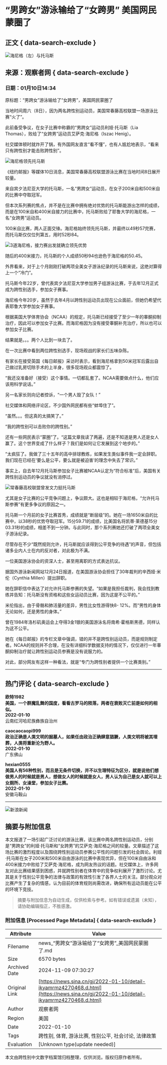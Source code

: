 # “男跨女”游泳输给了“女跨男” 美国网民蒙圈了

## 正文 { data-search-exclude }


![海尼格（左）与托马斯](https://k.sinaimg.cn/n/sinakd20220110s/461/w733h528/20220110/ce1b-f29a61948eeb8d3072c040bbb31abedc.png/w300h300z1l10t10q1003e2.jpg)

## 来源：观察者网 { data-search-exclude }
### 日期：01月10日14:34

原标题：“男跨女”游泳输给了“女跨男”，美国网民蒙圈了

当地时间周六（8日），因为两名跨性别运动员，美国常春藤高校联盟一场游泳比赛“火了”。

此前备受争议，在女子比赛中称霸的“男跨女”运动员利娅·托马斯（Lia Thomas），败给了“女跨男”运动员艾萨克·海尼格（Iszac Henig）。

社交媒体顿时就炸开了锅，有外国网友直言“看不懂”，也有人尴尬地表示，“看来只有跨性别才能击败跨性别”。

![海尼格领先托马斯](https://k.sinaimg.cn/n/sinakd20220110s/665/w883h582/20220110/0778-7e8870345450888777a568e1ae3a07f9.png/w700d1q75cms.jpg?by=cms_fixed_width)

《纽约邮报》等媒体10日消息，美国常春藤高校联盟游泳比赛在当地时间8日展开较量。

来自宾夕法尼亚大学的托马斯，一名“男跨女”运动员，在女子200米自和500米自的比赛中夺取冠军。

但本次系列赛的焦点，并不是在比赛中拥有绝对优势的托马斯能游出怎样的成绩，而是在100米自和400米自接力的比赛中，托马斯败给了耶鲁大学的海尼格，一名“女跨男”运动员。

100米自比赛，两人正面交锋。海尼格始终领先托马斯，并最终以49秒57完赛，而托马斯仅仅位列第五，用时52秒84。

![3道海尼格，接力赛出发就确立领先优势](https://k.sinaimg.cn/n/sinakd20220110s/573/w400h173/20220110/54fe-97c4870fb6f4ad1e22e548fbad095340.gif)

随后的400米接力，托马斯的个人成绩50秒94也逊色于海尼格的50.45。

外界看来，对于上个月刚刚打破两项全美女子游泳纪录的托马斯来说，这绝对算得上一个“冷门”。

托马斯今年22岁，曾代表宾夕法尼亚大学参加男子组游泳比赛，于去年12月正式成为跨性别选手，参加女子赛事。

海尼格今年20岁，虽然于去年4月以跨性别运动员出现在公众面前，但她仍希望代表耶鲁大学参加女子赛事。

根据美国大学体育协会（NCAA）的规定，托马斯已经接受了至少一年的睾酮抑制治疗，因此可以参加女子比赛。而海尼格因为没有接受睾酮补充治疗，所以也可以参加女子比赛。

结果就是。。。两个人比到一块去了。

在一次比赛中看到两位跨性别选手，现场观战的家长们五味杂陈。

有家长在接受英国《每日邮报》采访时表示，看到海尼格拿到50米冠军后露出自己做过乳房切除手术的上半身，很多现场观众都震惊了。

“我还没准备好（接受）这个事情。一切都乱套了。NCAA需要做点什么，他们应该用科学说话。”

另一名家长则向记者控诉，“一个男人毁了女队！”

社交媒体和网络评论区，不少国外网民都有些“蚌埠住了”。

“虽然。。。但这真的太搞笑了。”

“我的跨性别可以击败你的跨性别。”

还有一些网民表示“蒙圈”了。“这篇文章我读了两遍，还是不知道是男人还是女人赢了。这个世界变成了什么样子？我们是如何让它发展到这个地步的。”

“太疯狂了。我做了三十五年的高中排球教练，如果发生类似事件我一定会辞职。我们现在已经在‘要么是公平，要么就是被迫害’的理念中失去了常识。”

事实上，自去年12月托马斯参加女子比赛被NCAA认定为“符合标准”后，美国有关跨性别运动员的争议就没有消停过。

![常春藤高校联盟曾发文力挺托马斯](https://n.sinaimg.cn/sinakd20220110s/665/w883h582/20220110/0778-7e8870345450888777a568e1ae3a07f9.png/w700d1q75cms.jpg?by=cms_fixed_width)

尤其是女子比赛的公平竞争问题上，争议颇大。这也是相较于海尼格，“允许托马斯参赛”有更多争议的原因之一。

托马斯一个月前的女子比赛首秀，成绩就是“断层级”的。她在一场1650米自的比赛中，以38秒的优势夺取冠军。15分59.71的成绩，比美国名将凯蒂·莱德基15分03.31秒的成绩，相差不到一分钟。与此同时，那个系列赛她还打破了两项全美女子游泳纪录。

尽管存在不少“既然规则允许，托马斯就应该得到公平竞争的待遇”的声音，但包括诸多业内人士在内的反对者，对此极为不满。

一位美国游泳协会的资深人士，甚至用离职的方式表达抗议。

据国外游泳新闻网站12月24日报道，在美国游泳协会担任了30年裁判的辛西娅·米伦（Cynthia Millen）提出辞职。

她在辞职信中表达了对允许托马斯参赛的失望。“如果是我担任裁判，我会找到教练并告知：托马斯没有资格和这些女运动员比赛，因为这是不公平的。”

米伦指出，由于骨骼和肺活量的差异，男性比女性游得快8- 12%。而“男性的身体无论如何，还是男性的身体。”

曾在1984年洛杉矶奥运会上夺得3金1银的美国游泳名将南希·霍格斯黑德，同样认为这不公平。

她在《每日邮报》的专栏文章中强调，错的并不是跨性别运动员，而是规则制定者。NCAA的规则并不合理，在没有详细科学数据支持的情况下，仅仅进行一年睾酮抑制治疗就让跨性别运动员参赛是没有说服力的。

对此，部分网友有这样一种看法，就是“专门为跨性别者提供一个比赛类别。”

---

## 热门评论 { data-search-exclude }

**欧特1982**  
**美国，一个群魔乱舞的国度，看看古罗马的陨落，两者在衰败灭亡前是如何的相似。**  
**2022-01-10**  
云南红河哈尼族彝族自治州  

**caocaocaopi999**  
**政治正确是人类文明的掘墓人，如果任由政治正确肆意猖獗，人类文明将被其埋葬，人类将重新沦为野人。**  
**2022-01-10**  
广东佛山  

**hexian0555**  
**美国人有56种性别，而且是无条件切换，并不以生理特征为区分，就是说他们想做男人的时候就是男人，想做女人的时候就是女人，男人认为自己是女人就可以上女厕所、女澡堂，参加女子比赛。**  
**2022-01-10**  
安徽马鞍山  

---

![新浪新闻](https://n.sinaimg.cn/default/80905340/20200331/sinalogo.png)

## 摘要与附加信息

<!-- tcd_abstract -->
本文报道了一场引起广泛讨论的游泳比赛，该比赛中两名跨性别运动员，分别是“男跨女”的利娅·托马斯和“女跨男”的艾萨克·海尼格之间的较量。文章描述了这场比赛的激烈程度以及围绕跨性别运动员参赛公平性的问题引发的社会舆论。利娅·托马斯在女子200米和500米自由游泳的比赛中表现优异，但在100米自由泳和400米接力中败给了艾萨克·海尼格，成为网友热议的话题。社交媒体上，许多网友对此比赛结果感到困惑，并就跨性别者在体育中的竞争权利展开了激烈讨论。尤其是关于性别公平竞争的法律与政策的有效性引发了各界人士的关注。部分观众对比赛产生了复杂的情感，认为目前的体育规则尚需改进，确保所有运动员能在公平的环境下竞技。
<!-- tcd_abstract_end -->

> 摘要与附加信息为自动生成，仅供检索与参考。如有错误或遗漏（未知），请协助编辑指正，不胜感激。

### 附加信息 [Processed Page Metadata] { data-search-exclude }

| Attribute       | Value                                  |
|-----------------|----------------------------------------|
| Filename        | news_“男跨女”游泳输给了“女跨男”_美国网民蒙圈了.md                             |
| Size            | 6570 bytes                           |
| Archived Date   | 2024-11-09 07:30:27                             |
| Original Link   | [https://news.sina.cn/gj/2022-01-10/detail-ikyamrmz4270468.d.html](https://news.sina.cn/gj/2022-01-10/detail-ikyamrmz4270468.d.html)                       |
| Author          | 观察者网                               |
| Region          | 美国                               |
| Date            | 2022-01-10                                 |
| Tags            | 跨性别, 体育, 游泳比赛, 性别公平, 社会讨论, 法律政策                                 |
| Evaluation            | [Unknown type(update needed)]                                 |
<!-- tcd_table_end -->

本文由跨性别中文数字档案馆归档整理，仅供浏览。版权归原作者所有。
